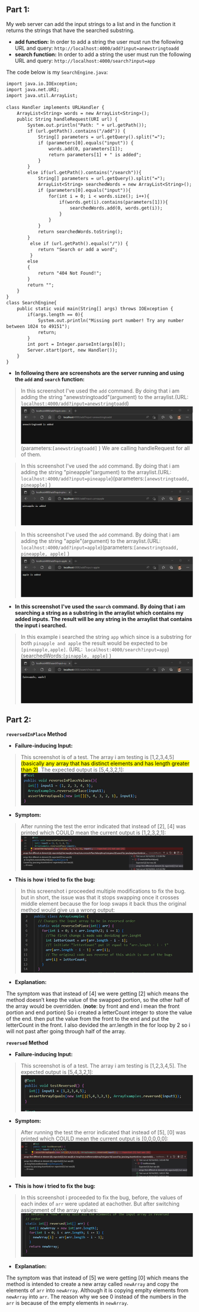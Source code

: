 **Part 1:**
---
My web server can add the input strings to a list and in the function it returns the strings that have the searched substring. 
* **add function:** In order to add a string the user must run the following URL and query: `http://localhost:4000/add?input=anewstringtoadd` 
* **search function:** In order to add a string the user must run the following URL and query: `http://localhost:4000/search?input=app` 

The code below is my `SearchEngine.java`:
```
import java.io.IOException; 
import java.net.URI; 
import java.util.ArrayList;

class Handler implements URLHandler { 
    ArrayList<String> words = new ArrayList<String>();
    public String handleRequest(URI url) {
        System.out.println("Path: " + url.getPath());
        if (url.getPath().contains("/add")) {
            String[] parameters = url.getQuery().split("=");
            if (parameters[0].equals("input")) {
                words.add(0, parameters[1]);
                return parameters[1] + " is added";
            }
        }
        else if(url.getPath().contains("/search")){
            String[] parameters = url.getQuery().split("=");
            ArrayList<String> searchedWords = new ArrayList<String>();
            if (parameters[0].equals("input")){
                for(int i = 0; i < words.size(); i++){
                    if(words.get(i).contains(parameters[1])){
                        searchedWords.add(0, words.get(i));
                    }
                }
            }
            return searchedWords.toString();
        }
         else if (url.getPath().equals("/")) {
            return "Search or add a word";
         }
        else
        {
            return "404 Not Found!";
        }
        return "";
    }
}
class SearchEngine{
    public static void main(String[] args) throws IOException {
        if(args.length == 0){
            System.out.println("Missing port number! Try any number between 1024 to 49151");
            return;
        }
        int port = Integer.parseInt(args[0]);
        Server.start(port, new Handler());
    }
}
```
* **In following there are screenshots are the server running and using the `add` and `search` function:**

> In this screenshot I've used the `add` command. By doing that i am adding the string "anewstringtoadd"(argument) to the arraylist.(URL:` localhost:4000/add?input=anewstringtoadd`) 
![image](Lab3-images\anewstringtoadd.jpg)(parameters:`[anewstringtoadd]` )
We are calling handleRequest for all of them. 


> In this screenshot I've used the `add` command. By doing that i am adding the string "pineapple"(argument) to the arraylist.(URL:` localhost:4000/add?input=pineapple`)(parameters:`[anewstringtoadd, pineapple]` )
![image](Lab3-images\pineapple.jpg)

> In this screenshot I've used the `add` command. By doing that i am adding the string "apple"(argument) to the arraylist.(URL:` localhost:4000/add?input=apple`)(parameters:`[anewstringtoadd, pineapple, apple]` )
![image](Lab3-images\apple.jpg)


*  **In this screenshot I've used the `search` command. By doing that i am searching a string as a substring in the arraylist which contains my added inputs. The result will be any string in the arraylist that contains the input i searched.**
>  In this example i searched the string `app` which since is a substring for both `pinapple and apple` the result would be expected to be `[pineapple,apple]`. (URL:` localhost:4000/search?input=app`)(searchedWords:`[pinapple, apple]` )
![image](Lab3-images\Search(app).jpg)


**Part 2:**
---
**`reversedInPlace` Method**
* **Failure-inducing Input:**
>  This screenshot is of a test. The array i am testing is [1,2,3,4,5] <mark>(basically any array that has distinct elements and has length greater than 2)</mark>. The expected output is [5,4,3,2,1]:
![image](Lab3-images\Failure-inducingInput.jpg)

* **Symptom:**
>  After running the test the error indicated that instead of [2], [4] was printed which COULD mean the current output is [1,2,3,2,1]:
![image](Lab3-images\Symptom.jpg)

* **This is how i tried to fix the bug:**
>  In this screenshot i proceeded multiple modifications to fix the bug. but in short, the issue was that it stops swapping once it crosses middle element because the for loop swaps
it back thus the original method would give us a wrong output:
![image](Lab3-images\Fixedbug.jpg)

* **Explanation:**

The symptom was that instead of [4] we were getting [2] which means the method doesn’t keep the value of the swapped portion, so the other half of the array would be overridden. (**note**: by front and end i mean the front portion and end portion) So i created a letterCount integer to store the value of the end. then put the value from the front to the end and put the letterCount in the front. I also devided the arr.length in the for loop by 2 so i will not past after going through half of the array.  


**`reversed` Method**
* **Failure-inducing Input:**
>  This screenshot is of a test. The array i am testing is [1,2,3,4,5]. The expected output is [5,4,3,2,1]:
![image](Lab3-images\reversedtest.jpg)

* **Symptom:**
>  After running the test the error indicated that instead of [5], [0] was printed which COULD mean the current output is [0,0,0,0,0]:
![image](Lab3-images\reversedSymptom.jpg)

* **This is how i tried to fix the bug:**
>  In this screenshot i proceeded to fix the bug, before, the values of each index of `arr` were updated at eachother. But after switching assignment of the array values:
![image](Lab3-images\fixedreverse.jpg)

* **Explanation:**

The symptom was that instead of [5] we were getting [0] which means the method is intended to create a new array called `newArray` and copy the elements of `arr` into `newArray`. Although it is copying emplty elements from `newArray` into `arr`. The reason why we see 0 instead of the numbers in the `arr` is because of the empty elements in `newArray`. 


